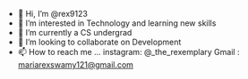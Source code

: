 - 👋 Hi, I’m @rex9123
- 👀 I’m interested in Technology and learning new skills
- 🌱 I’m currently a CS undergrad
- 💞️ I’m looking to collaborate on Development 
- 📫 How to reach me ...
instagram: @_the_rexemplary
Gmail : mariarexswamy121@gmail.com



